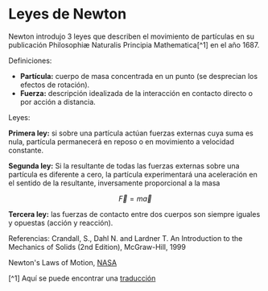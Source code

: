 # Leyes de Newton

Newton introdujo 3 leyes que describen el movimiento de partículas en su publicación Philosophiæ Naturalis Principia Mathematica[^1] en el año 1687. 

Definiciones:

- **Partícula:** cuerpo de masa concentrada en un punto (se desprecian los efectos de rotación).
- **Fuerza:** descripción idealizada de la interacción en contacto directo o por acción a distancia.

Leyes:

**Primera ley:** si sobre una partícula actúan fuerzas externas cuya suma es nula, partícula permanecerá en reposo o en movimiento a velocidad constante. 

**Segunda ley:** Si la resultante de todas las fuerzas externas sobre una partícula es diferente a cero, la partícula experimentará una aceleración en el sentido de la resultante, inversamente proporcional a la masa

$$\vec{F} = m\vec{a}$$


**Tercera ley:** las fuerzas de contacto entre dos cuerpos son siempre iguales y opuestas (acción y reacción).

Referencias:
Crandall, S., Dahl N. and Lardner T. An Introduction to the Mechanics of Solids (2nd Edition), McGraw-Hill, 1999

Newton's Laws of Motion, [NASA](https://www.grc.nasa.gov/www/k-12/airplane/newton.html)

[^1] Aquí se puede encontrar una [traducción](https://archive.org/details/newtonspmathema00newtrich/page/n85/mode/2up)

